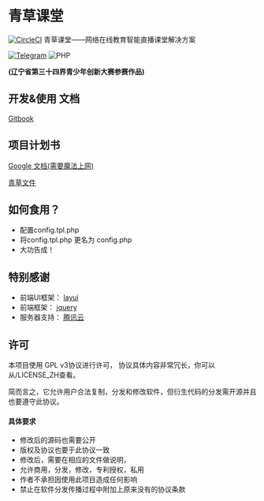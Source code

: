 # 青草课堂
[![CircleCI](https://circleci.com/gh/qcminecraft/qc_classrom.svg?style=svg&circle-token=e33f17a2b23f23e80f9d31d6e34b0ff898fd3ff4)](https://circleci.com/gh/qcminecraft/qc_classrom)
青草课堂——网络在线教育智能直播课堂解决方案

[![Telegram](https://img.shields.io/badge/Telegram-Join--the--chat-green.svg?logo=telegram&style=for-the-badge)](https://t.me/joinchat/IoZlgxelV02lQRfJSxDCtA)
![PHP](https://img.shields.io/badge/PHP-v5.6-green.svg?logo=php&style=for-the-badge)

**(辽宁省第三十四界青少年创新大赛参赛作品)**
## 开发&使用 文档
[Gitbook](https://qctech.gitbook.io/qc-class/-LYeG6RIfFBKXqnZjrlm/)

## 项目计划书
[Google 文档(需要魔法上网)](https://docs.google.com/document/d/1wucpRcdmW1fEJq2huDKZVGJLCpeBQYsSts2dUoesVe8/edit?usp=sharing)

[青草文件](https://file.qcminecraft.com/index.php?share/file&user=1&sid=TYmnaZNw)

## 如何食用？
- 配置config.tpl.php
- 将config.tpl.php 更名为 config.php
- 大功告成！

## 特别感谢
- 前端UI框架： [layui](https://github.com/sentsin/layui)
- 前端框架： [jquery](https://github.com/jquery/jquery)
- 服务器支持： [腾讯云](https://cloud.tencent.com/)

## 许可
本项目使用 GPL v3协议进行许可，
协议具体内容非常冗长，你可以从/LICENSE_ZH查看。

简而言之，它允许用户合法复制，分发和修改软件，但衍生代码的分发需开源并且也要遵守此协议。

#### 具体要求
- 修改后的源码也需要公开
- 版权及协议也要于此协议一致
- 修改后，需要在相应的文件做说明，
- 允许商用，分发，修改，专利授权，私用
- 作者不承担因使用此项目造成任何影响
- 禁止在软件分发传播过程中附加上原来没有的协议条款
